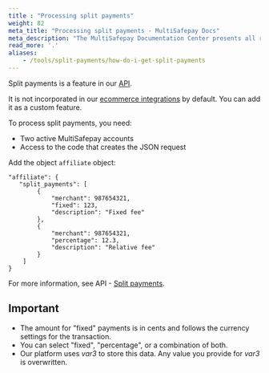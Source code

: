 ```yaml
---
title : "Processing split payments"
weight: 82
meta_title: "Processing split payments - MultiSafepay Docs"
meta_description: "The MultiSafepay Documentation Center presents all relevant information about our Plugins and API. You can also find support pages for payment methods, tools and general questions as well as the contact details of our Support and Integration Teams."
read_more: '.'
aliases:
    - /tools/split-payments/how-do-i-get-split-payments
---
```


Split payments is a feature in our [API](/api/#split-payments).

It is not incorporated in our [ecommerce integrations](/integrations/ecommerce-integrations) by default. You can add it as a custom feature.  

To process split payments, you need:  

- Two active MultiSafepay accounts  
- Access to the code that creates the JSON request

Add the object `affiliate` object:

```shell
"affiliate": {
   "split_payments": [
        {
            "merchant": 987654321,
            "fixed": 123,
            "description": "Fixed fee"
        },
        {
            "merchant": 987654321,
            "percentage": 12.3,
            "description": "Relative fee"
        }
    ]
}
```

For more information, see API - [Split payments](/api/#split-payments).

## Important

- The amount for "fixed" payments is in cents and follows the currency settings for the transaction.
- You can select "fixed", "percentage", or a combination of both.
- Our platform uses _var3_  to store this data. Any value you provide for _var3_ is overwritten.
